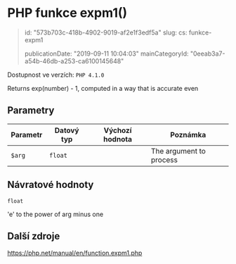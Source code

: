 PHP funkce expm1()
==================

> id: "573b703c-418b-4902-9019-af2e1f3edf5a"
> slug:
> 	cs: funkce-expm1
> 
> publicationDate: "2019-09-11 10:04:03"
> mainCategoryId: "0eeab3a7-a54b-46db-a253-ca6100145648"

Dostupnost ve verzích: `PHP 4.1.0`

Returns exp(number) - 1, computed in a way that is accurate even


Parametry
--------------

| Parametr | Datový typ | Výchozí hodnota | Poznámka |
|-----|-----|-----|-----|
| `$arg` | `float` |  | The argument to process |


Návratové hodnoty
----------------

`float`

'e' to the power of arg minus one

Další zdroje
------------

https://php.net/manual/en/function.expm1.php
